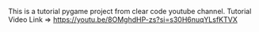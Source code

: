 This is a tutorial pygame project from clear code youtube channel.
Tutorial Video Link => https://youtu.be/8OMghdHP-zs?si=s30H6nuqYLsfKTVX

